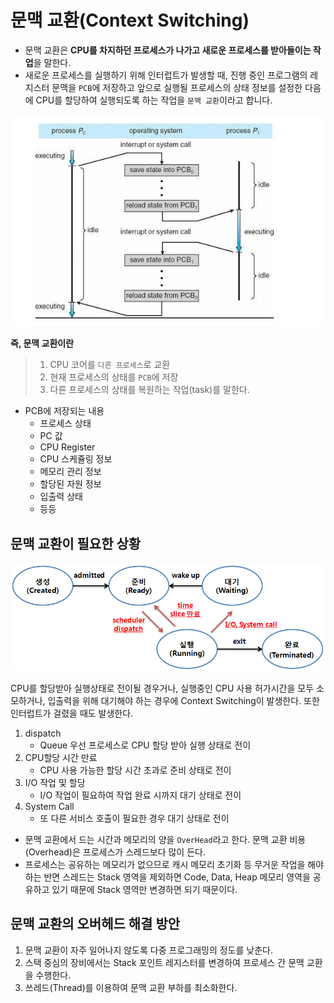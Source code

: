 # 문맥 교환(Context Switching)

* 문맥 교환은 **CPU를 차지하던 프로세스가 나가고 새로운 프로세스를 받아들이는 작업**을 말한다.
* 새로운 프로세스를 실행하기 위해 인터럽트가 발생할 때, 진행 중인 프로그램의 레지스터 문맥을 `PCB`에 저장하고 앞으로 실행될 프로세스의 상태 정보를 설정한 다음에 CPU를 할당하여 실행되도록 하는 작업을 `문맥 교환`이라고 합니다.

![문맥교환](./images/contextswitching1.png)

**즉, 문맥 교환이란**
> 1. CPU 코어를 `다른 프로세스`로 교환
> 2. 현재 프로세스의 상태를 `PCB`에 저장
> 3. 다른 프로세스의 상태를 복원하는 작업(task)를 말한다.

* PCB에 저장되는 내용
	* 프로세스 상태
	* PC 값
	* CPU Register
	* CPU 스케쥴링 정보
	* 메모리 관리 정보
	* 할당된 자원 정보
	* 입출력 상태
	* 등등



## 문맥 교환이 필요한 상황

![문맥교환](./images/contextswitching2.png)

CPU를 할당받아 실행상태로 전이될 경우거나, 실행중인 CPU 사용 허가시간을 모두 소모하거나, 입출력을 위해 대기해야 하는 경우에 Context Switching이 발생한다. 또한 인터럽트가 걸렸을 때도 발생한다.

1. dispatch
	* Queue 우선 프로세스로 CPU 할당 받아 실행 상태로 전이
2. CPU할당 시간 만료
	* CPU 사용 가능한 할당 시간 초과로 준비 상태로 전이
3. I/O 작업 및 할당
	* I/O 작업이 필요하여 작업 완료 시까지 대기 상태로 전이
4. System Call
	* 또 다른 서비스 호출이 필요한 경우 대기 상태로 전이




*  문맥 교환에서 드는 시간과 메모리의 양을 `OverHead`라고 한다. 문맥 교환 비용(Overhead)은 프로세스가 스레드보다 많이 든다.
* 프로세스는 공유하는 메모리가 없으므로 캐시 메모리 초기화 등 무거운 작업을 해야하는 반면 스레드는 Stack 영역을 제외하면 Code, Data, Heap 메모리 영역을 공유하고 있기 때문에 Stack 영역만 변경하면 되기 때문이다.

 ## 문맥 교환의 오버헤드 해결 방안
1. 문맥 교환이 자주 일어나지 않도록 다중 프로그래밍의 정도를 낮춘다.
2. 스택 중심의 장비에서는 Stack 포인트 레지스터를 변경하여 프로세스 간 문맥 교환을 수행한다.
3. 쓰레드(Thread)를 이용하여 문맥 교환 부하를 최소화한다.

